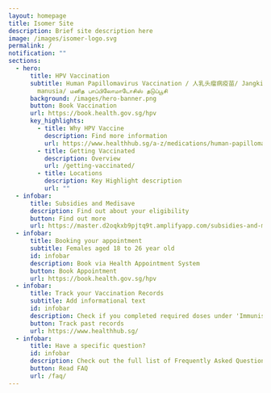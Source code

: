 ```yaml
---
layout: homepage
title: Isomer Site
description: Brief site description here
image: /images/isomer-logo.svg
permalink: /
notification: ""
sections:
  - hero:
      title: HPV Vaccination
      subtitle: Human Papillomavirus Vaccination / 人乳头瘤病疫苗/ Jangkitan papilomavirus
        manusia/ மனித பாப்பிலோமாடோசிஸ் தடுப்பூசி
      background: /images/hero-banner.png
      button: Book Vaccination
      url: https://book.health.gov.sg/hpv
      key_highlights:
        - title: Why HPV Vaccine
          description: Find more information
          url: https://www.healthhub.sg/a-z/medications/human-papillomavirus-hpv-vaccine#1
        - title: Getting Vaccinated
          description: Overview
          url: /getting-vaccinated/
        - title: Locations
          description: Key Highlight description
          url: ""
  - infobar:
      title: Subsidies and Medisave
      description: Find out about your eligibility
      button: Find out more
      url: https://master.d2oqkxb9pjtq9t.amplifyapp.com/subsidies-and-medisave-use/
  - infobar:
      title: Booking your appointment
      subtitle: Females aged 18 to 26 year old
      id: infobar
      description: Book via Health Appointment System
      button: Book Appointment
      url: https://book.health.gov.sg/hpv
  - infobar:
      title: Track your Vaccination Records
      subtitle: Add informational text
      id: infobar
      description: Check if you completed required doses under 'Immunisation'
      button: Track past records
      url: https://www.healthhub.sg/
  - infobar:
      title: Have a specific question?
      id: infobar
      description: Check out the full list of Frequently Asked Questions
      button: Read FAQ
      url: /faq/
---
```

